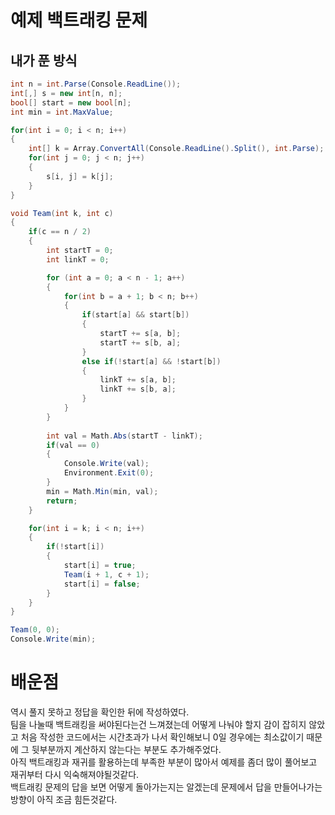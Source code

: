 # 예제 백트래킹 문제

## 내가 푼 방식
``` cs
int n = int.Parse(Console.ReadLine());
int[,] s = new int[n, n];
bool[] start = new bool[n];
int min = int.MaxValue;

for(int i = 0; i < n; i++)
{
    int[] k = Array.ConvertAll(Console.ReadLine().Split(), int.Parse);
    for(int j = 0; j < n; j++)
    {
        s[i, j] = k[j];
    }
}

void Team(int k, int c)
{
    if(c == n / 2)
    {
        int startT = 0;
        int linkT = 0;

        for (int a = 0; a < n - 1; a++)
        {
            for(int b = a + 1; b < n; b++)
            {
                if(start[a] && start[b])
                {
                    startT += s[a, b];
                    startT += s[b, a];
                }
                else if(!start[a] && !start[b])
                {
                    linkT += s[a, b];
                    linkT += s[b, a];
                }
            }
        }
        
        int val = Math.Abs(startT - linkT);
        if(val == 0)
        {
            Console.Write(val);
            Environment.Exit(0);
        }
        min = Math.Min(min, val);
        return;
    }

    for(int i = k; i < n; i++)
    {
        if(!start[i])
        {
            start[i] = true;
            Team(i + 1, c + 1);
            start[i] = false;
        }
    }
}

Team(0, 0);
Console.Write(min);
```

# 배운점
역시 풀지 못하고 정답을 확인한 뒤에 작성하였다.  
팀을 나눌때 백트래킹을 써야된다는건 느껴졌는데 어떻게 나눠야 할지 감이 잡히지 않았고 처음 작성한 코드에서는 시간초과가 나서 확인해보니 0일 경우에는 최소값이기 때문에 그 뒷부분까지 계산하지 않는다는 부분도 추가해주었다.  
아직 백트래킹과 재귀를 활용하는데 부족한 부분이 많아서 예제를 좀더 많이 풀어보고 재귀부터 다시 익숙해져야될것같다.  
백트래킹 문제의 답을 보면 어떻게 돌아가는지는 알겠는데 문제에서 답을 만들어나가는 방향이 아직 조금 힘든것같다.  




